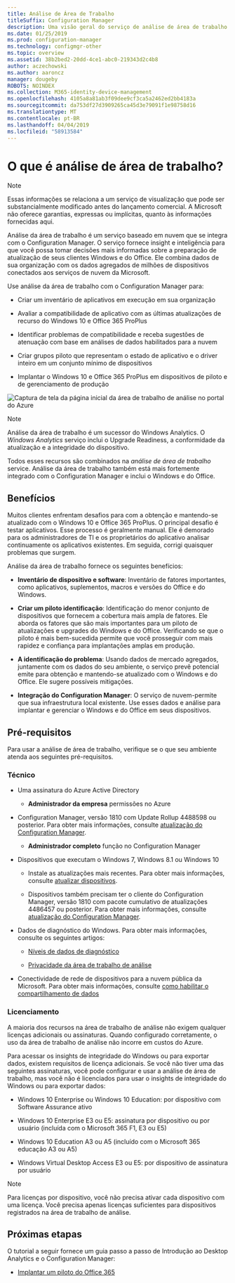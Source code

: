 ```yaml
---
title: Análise de Área de Trabalho
titleSuffix: Configuration Manager
description: Uma visão geral do serviço de análise de área de trabalho integrado com o Configuration Manager.
ms.date: 01/25/2019
ms.prod: configuration-manager
ms.technology: configmgr-other
ms.topic: overview
ms.assetid: 38b2bed2-20dd-4ce1-abc0-219343d2c4b8
author: aczechowski
ms.author: aaroncz
manager: dougeby
ROBOTS: NOINDEX
ms.collection: M365-identity-device-management
ms.openlocfilehash: 4105a8a81ab3f09dee9cf3ca5a2462ed2bb4183a
ms.sourcegitcommit: da753df27d3909265ca45d3e79091f1e98758d16
ms.translationtype: MT
ms.contentlocale: pt-BR
ms.lasthandoff: 04/04/2019
ms.locfileid: "58913584"
---
```

# <a name="what-is-desktop-analytics"></a>O que é análise de área de trabalho?

> [!Note]  
> Essas informações se relaciona a um serviço de visualização que pode ser substancialmente modificado antes do lançamento comercial. A Microsoft não oferece garantias, expressas ou implícitas, quanto às informações fornecidas aqui.  

Análise da área de trabalho é um serviço baseado em nuvem que se integra com o Configuration Manager. O serviço fornece insight e inteligência para que você possa tomar decisões mais informadas sobre a preparação de atualização de seus clientes Windows e do Office. Ele combina dados de sua organização com os dados agregados de milhões de dispositivos conectados aos serviços de nuvem da Microsoft. 

Use análise da área de trabalho com o Configuration Manager para:  

- Criar um inventário de aplicativos em execução em sua organização  

- Avaliar a compatibilidade de aplicativo com as últimas atualizações de recurso do Windows 10 e Office 365 ProPlus  

- Identificar problemas de compatibilidade e receba sugestões de atenuação com base em análises de dados habilitados para a nuvem  

- Criar grupos piloto que representam o estado de aplicativo e o driver inteiro em um conjunto mínimo de dispositivos  

- Implantar o Windows 10 e Office 365 ProPlus em dispositivos de piloto e de gerenciamento de produção  

![Captura de tela da página inicial da área de trabalho de análise no portal do Azure](media/portal-home.png)

> [!Note]  
> Análise da área de trabalho é um sucessor do Windows Analytics. O *Windows Analytics* serviço inclui o Upgrade Readiness, a conformidade da atualização e a integridade do dispositivo. 
> 
> Todos esses recursos são combinados na *análise de área de trabalho* service. Análise da área de trabalho também está mais fortemente integrado com o Configuration Manager e inclui o Windows e do Office. 



## <a name="benefits"></a>Benefícios

Muitos clientes enfrentam desafios para com a obtenção e mantendo-se atualizado com o Windows 10 e Office 365 ProPlus. O principal desafio é testar aplicativos. Esse processo é geralmente manual. Ele é demorado para os administradores de TI e os proprietários do aplicativo analisar continuamente os aplicativos existentes. Em seguida, corrigi quaisquer problemas que surgem. 

Análise da área de trabalho fornece os seguintes benefícios:

- **Inventário de dispositivo e software**: Inventário de fatores importantes, como aplicativos, suplementos, macros e versões do Office e do Windows.  

- **Criar um piloto identificação**: Identificação do menor conjunto de dispositivos que fornecem a cobertura mais ampla de fatores. Ele aborda os fatores que são mais importantes para um piloto de atualizações e upgrades do Windows e do Office. Verificando se que o piloto é mais bem-sucedida permite que você prosseguir com mais rapidez e confiança para implantações amplas em produção.  

- **A identificação do problema**: Usando dados de mercado agregados, juntamente com os dados do seu ambiente, o serviço prevê potencial emite para obtenção e mantendo-se atualizado com o Windows e do Office. Ele sugere possíveis mitigações.  

- **Integração do Configuration Manager**: O serviço de nuvem-permite que sua infraestrutura local existente. Use esses dados e análise para implantar e gerenciar o Windows e do Office em seus dispositivos.  



## <a name="prerequisites"></a>Pré-requisitos

Para usar a análise de área de trabalho, verifique se o que seu ambiente atenda aos seguintes pré-requisitos. 


### <a name="technical"></a>Técnico

- Uma assinatura do Azure Active Directory  

    - **Administrador da empresa** permissões no Azure  

- Configuration Manager, versão 1810 com Update Rollup 4488598 ou posterior. Para obter mais informações, consulte [atualização do Configuration Manager](/sccm/desktop-analytics/connect-configmgr#bkmk_hotfix).  

    - **Administrador completo** função no Configuration Manager  

- Dispositivos que executam o Windows 7, Windows 8.1 ou Windows 10  

    - Instale as atualizações mais recentes. Para obter mais informações, consulte [atualizar dispositivos](/sccm/desktop-analytics/enroll-devices#update-devices).  

    - Dispositivos também precisam ter o cliente do Configuration Manager, versão 1810 com pacote cumulativo de atualizações 4486457 ou posterior. Para obter mais informações, consulte [atualização do Configuration Manager](/sccm/desktop-analytics/connect-configmgr#bkmk_hotfix).  

- Dados de diagnóstico do Windows. Para obter mais informações, consulte os seguintes artigos:  

    - [Níveis de dados de diagnóstico](/sccm/desktop-analytics/enable-data-sharing#diagnostic-data-levels)  

    - [Privacidade da área de trabalho de análise](/sccm/desktop-analytics/privacy)  

- Conectividade de rede de dispositivos para a nuvem pública da Microsoft. Para obter mais informações, consulte [como habilitar o compartilhamento de dados](/sccm/desktop-analytics/enable-data-sharing)  


### <a name="licensing"></a>Licenciamento

A maioria dos recursos na área de trabalho de análise não exigem qualquer licenças adicionais ou assinaturas. Quando configurado corretamente, o uso da área de trabalho de análise não incorre em custos do Azure. 

Para acessar os insights de integridade do Windows ou para exportar dados, existem requisitos de licença adicionais. Se você não tiver uma das seguintes assinaturas, você pode configurar e usar a análise de área de trabalho, mas você não é licenciados para usar o insights de integridade do Windows ou para exportar dados:

- Windows 10 Enterprise ou Windows 10 Education: por dispositivo com Software Assurance ativo  

- Windows 10 Enterprise E3 ou E5: assinatura por dispositivo ou por usuário (incluída com o Microsoft 365 F1, E3 ou E5)  

- Windows 10 Education A3 ou A5 (incluído com o Microsoft 365 educação A3 ou A5)  

- Windows Virtual Desktop Access E3 ou E5: por dispositivo de assinatura por usuário  

> [!Note]  
> Para licenças por dispositivo, você não precisa ativar cada dispositivo com uma licença. Você precisa apenas licenças suficientes para dispositivos registrados na área de trabalho de análise.  


<!-- 
## Top task
> *Optional*  
> *An effective way to structure your overview article is to create an H2 for the top customer tasks and describe how the product/service helps customers with that task.*  
> *Create a new H2 for each task you list.*  
 -->



## <a name="next-steps"></a>Próximas etapas

O tutorial a seguir fornece um guia passo a passo de Introdução ao Desktop Analytics e o Configuration Manager:  

- [Implantar um piloto do Office 365](/sccm/desktop-analytics/tutorial-office-365)  

<!-- for future
- [Deploy Windows 10 to a pilot](/sccm/desktop-analytics/tutorial-windows)  
-->
